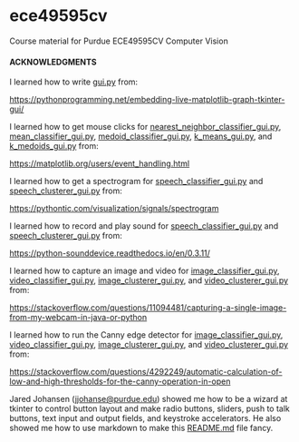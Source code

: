 # ece49595cv
Course material for Purdue ECE49595CV Computer Vision

#### ACKNOWLEDGMENTS

I learned how to write [gui.py](https://github.com/qobi/ece57000/blob/master/gui.py) from:

https://pythonprogramming.net/embedding-live-matplotlib-graph-tkinter-gui/

I learned how to get mouse clicks for [nearest_neighbor_classifier_gui.py](https://github.com/qobi/ece57000/blob/master/nearest_neighbor.py), [mean_classifier_gui.py](https://github.com/qobi/ece57000/blob/master/mean_classifier.py), [medoid_classifier_gui.py](https://github.com/qobi/ece57000/blob/master/medoid_classifier.py), [k_means_gui.py](https://github.com/qobi/ece57000/blob/master/k_means_gui.py), and [k_medoids_gui.py](https://github.com/qobi/ece57000/blob/master/k_medoirs_gui.py) from:

https://matplotlib.org/users/event_handling.html

I learned how to get a spectrogram for [speech_classifier_gui.py](https://github.com/qobi/ece57000/blob/master/speech_classifier_gui.py) and [speech_clusterer_gui.py](https://github.com/qobi/ece57000/blob/master/speech_clusterer_gui.py) from:

https://pythontic.com/visualization/signals/spectrogram

I learned how to record and play sound for [speech_classifier_gui.py](https://github.com/qobi/ece57000/blob/master/speech_classifier_gui.py) and [speech_clusterer_gui.py](https://github.com/qobi/ece57000/blob/master/speech_clusterer_gui.py) from:

https://python-sounddevice.readthedocs.io/en/0.3.11/

I learned how to capture an image and video for [image_classifier_gui.py](https://github.com/qobi/ece57000/blob/master/image_classifier_gui.py), [video_classifier_gui.py](https://github.com/qobi/ece57000/blob/master/video_classifier_gui.py), [image_clusterer_gui.py](https://github.com/qobi/ece57000/blob/master/image_clusterer_gui.py), and [video_clusterer_gui.py](https://github.com/qobi/ece57000/blob/master/video_clusterer_gui.py) from:

https://stackoverflow.com/questions/11094481/capturing-a-single-image-from-my-webcam-in-java-or-python

I learned how to run the Canny edge detector for [image_classifier_gui.py](https://github.com/qobi/ece57000/blob/master/image_classifier_gui.py), [video_classifier_gui.py](https://github.com/qobi/ece57000/blob/master/video_classifier_gui.py), [image_clusterer_gui.py](https://github.com/qobi/ece57000/blob/master/image_clusterer_gui.py), and [video_clusterer_gui.py](https://github.com/qobi/ece57000/blob/master/video_clusterer_gui.py) from:

https://stackoverflow.com/questions/4292249/automatic-calculation-of-low-and-high-thresholds-for-the-canny-operation-in-open

Jared Johansen (jjohanse@purdue.edu) showed me how to be a wizard at tkinter to control button layout and make radio buttons, sliders, push to talk buttons, text input and output fields, and keystroke accelerators. He also showed me how to use markdown to make this [README.md](https://github.com/qobi/ece57000/blob/master/README.md) file fancy.
